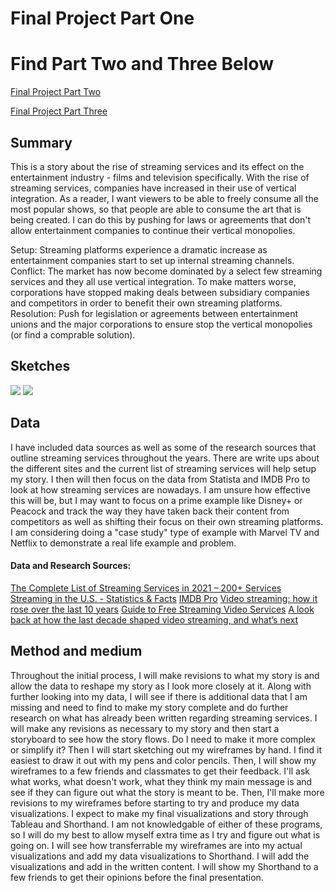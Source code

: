 # Final Project Part One

# Find Part Two and Three Below

[Final Project Part Two](Final_Project2_HelenHejran.md)

[Final Project Part Three](FinalProjectHejran.md)


## Summary
This is a story about the rise of streaming services and its effect on the entertainment industry - films and television specifically. With the rise of streaming services, companies have increased in their use of vertical integration.
As a reader, I want viewers to be able to freely consume all the most popular shows, so that people are able to consume the art that is being created.
I can do this by pushing for laws or agreements that don't allow entertainment companies to continue their vertical monopolies. 

Setup: Streaming platforms experience a dramatic increase as entertainment companies start to set up internal streaming channels.
Conflict: The market has now become dominated by a select few streaming services and they all use vertical integration. To make matters worse, corporations have stopped making deals between subsidiary companies and competitors in order to benefit their own streaming platforms.
Resolution: Push for legislation or agreements between entertainment unions and the major corporations to ensure stop the vertical monopolies (or find a comprable solution).

## Sketches
<img src="https://hhejran.github.io/Portfolio/sketches.jpg">
<img src="https://hhejran.github.io/Portfolio/sketches2.jpg">

## Data
I have included data sources as well as some of the research sources that outline streaming services throughout the years. There are write ups about the different sites and the current list of streaming services will help setup my story. I then will then focus on the data from Statista and IMDB Pro to look at how streaming services are nowadays. I am unsure how effective this will be, but I may want to focus on a prime example like Disney+ or Peacock and track the way they have taken back their content from competitors as well as shifting their focus on their own streaming platforms. I am considering doing a "case study" type of example with Marvel TV and Netflix to demonstrate a real life example and problem.

#### Data and Research Sources:
[The Complete List of Streaming Services in 2021 – 200+ Services](https://flixed.io/complete-list-streaming-services-2021/)
[Streaming in the U.S. - Statistics & Facts](https://www.statista.com/topics/1594/streaming/)
[IMDB Pro](https://imdb.com/)
[Video streaming: how it rose over the last 10 years](https://vator.tv/news/2017-01-24-video-streaming-how-it-rose-over-the-last-10-years)
[Guide to Free Streaming Video Services](https://www.consumerreports.org/streaming-video-services/guide-to-free-streaming-video-services/)
[A look back at how the last decade shaped video streaming, and what’s next](https://www.androidauthority.com/streaming-services-1070459/#:~:text=In%20the%20year%202010%20you,of%20big%2Dname%20streaming%20services.)
## Method and medium
Throughout the initial process, I will make revisions to what my story is and allow the data to reshape my story as I look more closely at it. Along with further looking into my data, I will see if there is additional data that I am missing and need to find to make my story complete and do further research on what has already been written regarding streaming services. I will make any revisions as necessary to my story and then start a storyboard to see how the story flows. Do I need to make it more complex or simplify it? 
Then I will start sketching out my wireframes by hand. I find it easiest to draw it out with my pens and color pencils. Then, I will show my wireframes to a few friends and classmates to get their feedback. I'll ask what works, what doesn't work, what they think my main message is and see if they can figure out what the story is meant to be. Then, I'll make more revisions to my wireframes before starting to try and produce my data visualizations. 
I expect to make my final visualizations and story through Tableau and Shorthand. I am not knowledgable of either of these programs, so I will do my best to allow myself extra time as I try and figure out what is going on. I will see how transferrable my wireframes are into my actual visualizations and add my data visualizations to Shorthand. I will add the visualizations and add in the written content. I will show my Shorthand to a few friends to get their opinions before the final presentation. 
